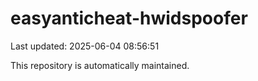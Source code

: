 # easyanticheat-hwidspoofer

Last updated: 2025-06-04 08:56:51

This repository is automatically maintained.
